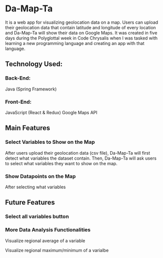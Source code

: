 # Da-Map-Ta
It is a web app for visualizing geolocation data on a map. Users can upload their geolocation data that contain latitude and longitude of every location and Da-Map-Ta will show their data on Google Maps.
It was created in five days during the Polyglottal week in Code Chrysalis when I was tasked with learning a new programming language and creating an app with that language.

## Technology Used:
### Back-End:
Java (Spring Framework)

### Front-End:
JavaScript (React & Redux)
Google Maps API

## Main Features
### Select Variables to Show on the Map
After users upload their geolocation data (csv file), Da-Map-Ta will first detect what variables the dataset contain. Then, Da-Map-Ta will ask users to select what variables they want to show on the map.
### Show Datapoints on the Map
After selecting what variables 

## Future Features
### Select all variables button
### More Data Analysis Functionalities
Visualize regional average of a variable 

Visualize regional maximum/minimum of a varialbe
